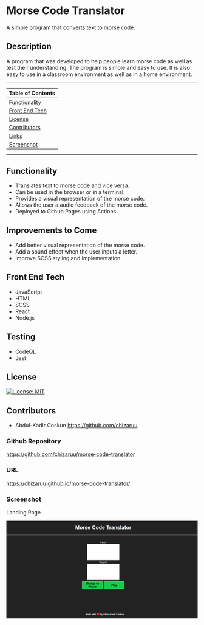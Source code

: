 # Morse Code Translator

A simple program that converts text to morse code.

## Description

A program that was developed to help people learn morse code as well as test their understanding. The program is simple and easy to use. It is also easy to use in a classroom environment as well as in a home environment.

---

| Table of Contents               |
| ------------------------------- |
| [Functionality](#Functionality) |
| [Front End Tech](#FrontEndTech) |
| [License](#License)             |
| [Contributors](#Contributors)   |
| [Links](#Links)                 |
| [Screenshot](#Screenshot)       |

---

## Functionality

-   Translates text to morse code and vice versa.
-   Can be used in the browser or in a terminal.
-   Provides a visual representation of the morse code.
-   Allows the user a audio feedback of the morse code.
-   Deployed to Github Pages using Actions.

## Improvements to Come

-   Add better visual representation of the morse code.
-   Add a sound effect when the user inputs a letter.
-   Improve SCSS styling and implementation.

## Front End Tech

-   JavaScript
-   HTML
-   SCSS
-   React
-   Node.js

## Testing

-   CodeQL
-   Jest

## License

[![License: MIT](https://img.shields.io/badge/License-MIT-yellow.svg)](https://opensource.org/licenses/MIT)

## Contributors

-   Abdul-Kadir Coskun <https://github.com/chizaruu>

### Github Repository

<https://github.com/chizaruu/morse-code-translator>

### URL

<https://chizaruu.github.io/morse-code-translator/>

### Screenshot

Landing Page

![landing](./public/images/landing.png)
